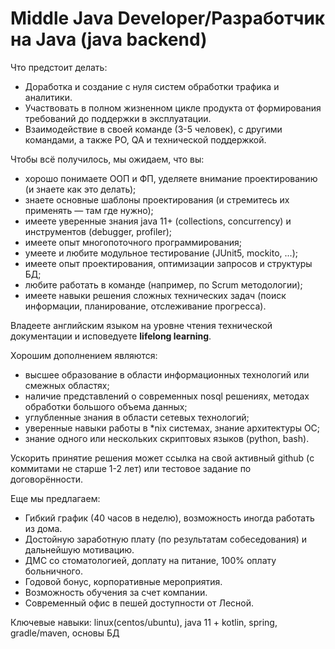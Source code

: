 Middle Java Developer/Разработчик на Java (java backend)
========================================================

Что предстоит делать:
  * Доработка и создание с нуля систем обработки трафика и аналитики.
  * Участвовать в полном жизненном цикле продукта от формирования требований до поддержки в эксплуатации.
  * Взаимодействие в своей команде (3-5 человек), с другими командами, а также PO, QA и технической поддержкой.

Чтобы всё получилось, мы ожидаем, что вы:
  * хорошо понимаете ООП и ФП, уделяете внимание проектированию (и знаете как это делать);
  * знаете основные шаблоны проектирования (и стремитесь их применять — там где нужно);
  * имеете уверенные знания java 11+ (collections, concurrency) и инструментов (debugger, profiler);
  * имеете опыт многопоточного программирования;
  * умеете и любите модульное тестирование (JUnit5, mockito, ...);
  * имеете опыт проектирования, оптимизации запросов и структуры БД;
  * любите работать в команде (например, по Scrum методологии);
  * имеете навыки решения сложных технических задач (поиск информации, планирование, отслеживание прогресса).

Владеете английским языком на уровне чтения технической документации и исповедуете **lifelong learning**.

Хорошим дополнением являются:
  * высшее образование в области информационных технологий или смежных областях;
  * наличие представлений о современных nosql решениях, методах обработки большого объема данных;
  * углубленные знания в области сетевых технологий;
  * уверенные навыки работы в *nix системах, знание архитектуры ОС;
  * знание одного или нескольких скриптовых языков (python, bash). 

Ускорить принятие решения может ссылка на свой активный github (с коммитами не старше 1-2 лет) или тестовое задание по 
договорённости.

Еще мы предлагаем:
  * Гибкий график (40 часов в неделю), возможность иногда работать из дома.
  * Достойную заработную плату (по результатам собеседования) и дальнейшую мотивацию.
  * ДМС со стоматологией, доплату на питание, 100% оплату больничного.
  * Годовой бонус, корпоративные мероприятия.
  * Возможность обучения за счет компании.
  * Современный офис в пешей доступности от Лесной.

Ключевые навыки: linux(centos/ubuntu), java 11 + kotlin, spring, gradle/maven, основы БД
